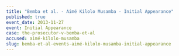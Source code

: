 ```yaml
---
title: "Bemba et al. - Aimé Kilolo Musamba - Initial Appearance"
published: true
event_date: 2013-11-27
event: Initial Appearance
case: the-prosecutor-v-bemba-et-al
accused: aimé-kilolo-musamba
slug: bemba-et-al-events-aimé-kilolo-musamba-initial-appearance
---
```

